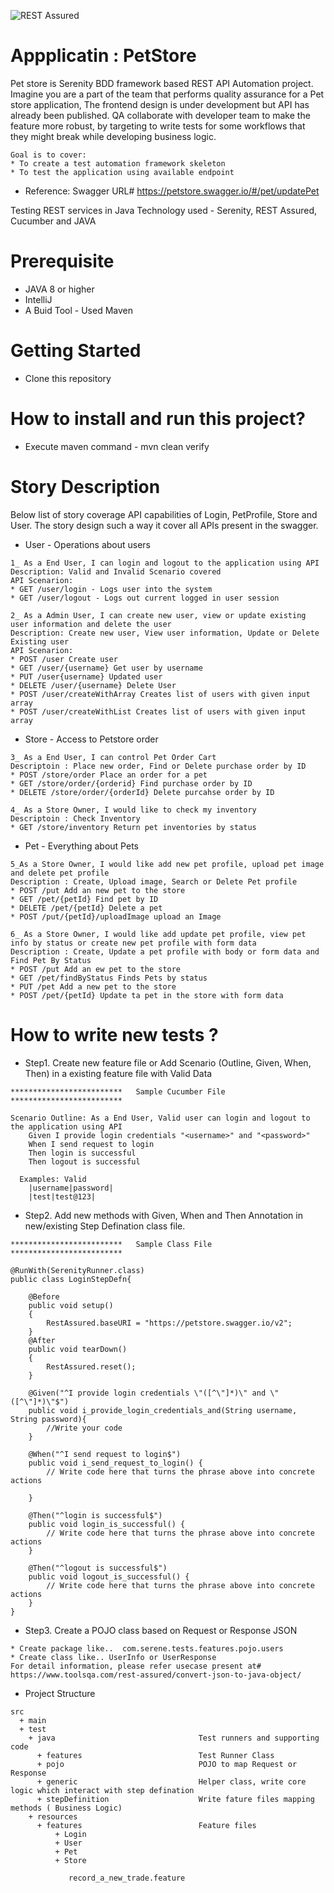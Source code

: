 ![REST Assured](rest-assured-logo-green.png)
# Appplicatin : PetStore
Pet store is Serenity BDD framework based REST API Automation project. Imagine you are a part of the team that performs quality assurance for a Pet store application, The frontend design is under development but API has already been published. QA collaborate with developer team to make the feature  more robust, by targeting to write tests for some workflows that they might break while developing business logic.
```
Goal is to cover: 
* To create a test automation framework skeleton
* To test the application using available endpoint
```
* Reference: Swagger URL# https://petstore.swagger.io/#/pet/updatePet


Testing REST services in Java
Technology used - Serenity, REST Assured, Cucumber and JAVA

# Prerequisite
* JAVA 8 or higher
* IntelliJ
* A Buid Tool - Used Maven

# Getting Started
* Clone this repository 

# How to install and run this project?
* Execute maven command - mvn clean verify

# Story Description
Below list of story coverage API capabilities of Login, PetProfile, Store and User. The story design such a way it cover all APIs present in the swagger.

* User - Operations about users
```
1_ As a End User, I can login and logout to the application using API
Description: Valid and Invalid Scenario covered
API Scenarion:
* GET /user/login - Logs user into the system
* GET /user/logout - Logs out current logged in user session
```
```
2_ As a Admin User, I can create new user, view or update existing user information and delete the user 
Description: Create new user, View user information, Update or Delete Existing user
API Scenarion:
* POST /user Create user
* GET /user/{username} Get user by username
* PUT /user{username} Updated user
* DELETE /user/{username} Delete User
* POST /user/createWithArray Creates list of users with given input array
* POST /user/createWithList Creates list of users with given input array
```

* Store - Access to Petstore order
```
3_ As a End User, I can control Pet Order Cart
Descriptoin : Place new order, Find or Delete purchase order by ID
* POST /store/order Place an order for a pet
* GET /store/order/{orderid} Find purchase order by ID
* DELETE /store/order/{orderId} Delete purcahse order by ID
```
```
4_ As a Store Owner, I would like to check my inventory
Descriptoin : Check Inventory
* GET /store/inventory Return pet inventories by status
```
* Pet - Everything about Pets
```
5_As a Store Owner, I would like add new pet profile, upload pet image and delete pet profile
Description : Create, Upload image, Search or Delete Pet profile 
* POST /put Add an new pet to the store
* GET /pet/{petId} Find pet by ID
* DELETE /pet/{petId} Delete a pet
* POST /put/{petId}/uploadImage upload an Image
```
```
6_ As a Store Owner, I would like add update pet profile, view pet info by status or create new pet profile with form data
Description : Create, Update a pet profile with body or form data and Find Pet By Status
* POST /put Add an ew pet to the store
* GET /pet/findByStatus Finds Pets by status
* PUT /pet Add a new pet to the store
* POST /pet/{petId} Update ta pet in the store with form data
```
# How to write new tests ?
* Step1. Create new feature file or Add Scenario (Outline, Given, When, Then) in a existing feature file with Valid Data
```
*************************   Sample Cucumber File  *************************

Scenario Outline: As a End User, Valid user can login and logout to the application using API
    Given I provide login credentials "<username>" and "<password>"
    When I send request to login
    Then login is successful
    Then logout is successful
  
  Examples: Valid
	|username|password|
	|test|test@123| 
```
* Step2. Add new methods with Given, When and Then Annotation in new/existing Step Defination class file.

```
*************************   Sample Class File  *************************

@RunWith(SerenityRunner.class)
public class LoginStepDefn{

    @Before
	public void setup()
	{
    	RestAssured.baseURI = "https://petstore.swagger.io/v2";
	}
	@After
	public void tearDown()
	{
        RestAssured.reset();
	}
	
	@Given("^I provide login credentials \"([^\"]*)\" and \"([^\"]*)\"$")
	public void i_provide_login_credentials_and(String username, String password){
		//Write your code
	}

	@When("^I send request to login$")
	public void i_send_request_to_login() {
	    // Write code here that turns the phrase above into concrete actions
		
	}

	@Then("^login is successful$")
	public void login_is_successful() {
		// Write code here that turns the phrase above into concrete actions
	}
	
	@Then("^logout is successful$")
	public void logout_is_successful() {
		// Write code here that turns the phrase above into concrete actions
	}
}
```
* Step3. Create a POJO class based on Request or Response JSON
```
* Create package like..  com.serene.tests.features.pojo.users
* Create class like.. UserInfo or UserResponse
For detail information, please refer usecase present at#  https://www.toolsqa.com/rest-assured/convert-json-to-java-object/
```
* Project Structure
```
src
  + main
  + test
    + java                                Test runners and supporting code
      + features                          Test Runner Class 
      + pojo                              POJO to map Request or Response
      + generic                           Helper class, write core logic which interact with step defination
      + stepDefinition                    Write fature files mapping methods ( Business Logic)
    + resources
      + features                          Feature files
          + Login
          + User
          + Pet
          + Store
		  
             record_a_new_trade.feature 
```










